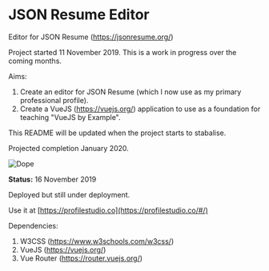 # JSON Resume Editor 
Editor for JSON Resume (https://jsonresume.org/)

Project started 11 November 2019. This is a work in progress over the coming months.

Aims:

1) Create an editor for JSON Resume (which I now use as my primary professional profile).
2) Create a VueJS (https://vuejs.org/) application to use as a foundation for teaching "VueJS by Example".

This README will be updated when the project starts to stabalise.

Projected completion January 2020.

![Dope](https://img.shields.io/badge/It%20is-Dope!-blue)


**Status:**
16 November 2019

Deployed but still under deployment.

Use it at [https://profilestudio.co](https://profilestudio.co/#/)


Dependencies:

1) W3CSS (https://www.w3schools.com/w3css/)
2) VueJS (https://vuejs.org/)
3) Vue Router (https://router.vuejs.org/)
